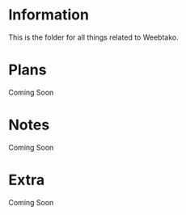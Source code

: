 # Information

This is the folder for all things related to Weebtako.

# Plans
Coming Soon

# Notes
Coming Soon

# Extra
Coming Soon
